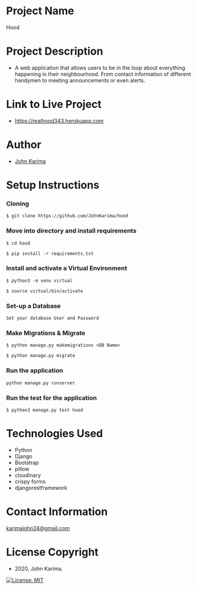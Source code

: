 # Project Name 
Hood

# Project Description 
- A web application that allows users to be in the loop about everything happening in their neighbourhood. From contact information of different handymen to meeting announcements or even alerts.

# Link to Live Project
- https://realhood343.herokuapp.com

# Author 
- [John Karima](https://github.com/JohnKarima)

# Setup Instructions 

### Cloning
```
$ git clone https://github.com/JohnKarima/hood
```
### Move into directory and install requirements
```
$ cd hood

$ pip install -r requirements.txt 
```
### Install and activate a Virtual Environment
```
$ python3 -m venv virtual 

$ source virtual/bin/activate  
```
### Set-up a Database
```
Set your database User and Password 
```
### Make Migrations & Migrate
```
$ python manage.py makemigrations <DB Name> 

$ python manage.py migrate 
```
### Run the application
```
python manage.py runserver 
```
### Run the test for the application
```
$ python3 manage.py test hood
```

# Technologies Used
- Python
- Django
- Bootstrap
- pillow
- cloudinary
- crispy forms
- djangorestframework

# Contact Information
karimajohn24@gmail.com

# License Copyright 
- 2020, John Karima.

[![License: MIT](https://img.shields.io/badge/License-MIT-green.svg)](https://opensource.org/licenses/MIT)

